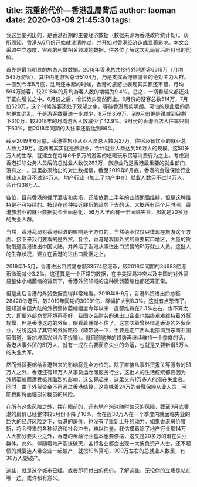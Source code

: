 title: 沉重的代价—香港乱局背后
author: laoman
date: 2020-03-09 21:45:30
tags:
---
我这里要列出的，是香港近期的主要经济数据（数据来源为香港政府统计处）。众所周知，香港从6月份开始就没消停过，并开始对香港经济造成显著影响。本文会采取中立态度，客观的列举相关领域的数据，供各位了解这次乱局背后所付出的代价。



首先是最为明显的旅游人数数据。2018年香港总共接待外地游客6515万（月均543万游客），其中内地游客总计5104万，乃是支撑香港旅游业的绝对主力人群。一直到今年5月底，乱局还未起的时候，香港的旅游业表现其实都还不错，月均594万游客，较2018年的月均游客人数的增幅为9.4%。总之，一切看起来都还处于正向增长之中。6月份之后，增长势头戛然而止。6月份的游客总数514万，7月份520万，这个时候游客还处于观望之中，等待香港局势明朗。可惜的是此后的局势更加混乱。于是游客数量进一步减少，8月份359万，到9月份更是锐减到只剩下310万，较2018年的月均游客人数减少了42.9%。9月份的香港酒店入住率只剩下63%，而2018年同期的入住率还能达到86%。



截至2019年6月底，香港零售业从业人员总人数为27万，住宿及餐饮业的就业总人数为29万，这两者其实就是旅游业，合计就业人数达到56万人的规模。这50多万人的生存，就建立在每年6千多万的游客的吃喝玩乐买等消费行为之上。考虑到香港扣除公务人员后的总就业人数仅283万，旅游业乃是香港最重要的就业部门，没有之一。这里必须给出的对比数据是，截至2019年6月底，香港的金融保险行业就业人数只不过24万人，地产行业（加上了地产中介）就业人数只不过14万人，合计仅38万人。



各位，目前香港的餐厅酒店和卖场，还能依靠上半年的业绩勉强维持，但是这种维持是不可持续的。按现在这种接近腰斩的趋势下去的话，大概再有两个月时间，香港旅游业的就业数据就会全面恶化，56万人里面有一半面临失业，那就是20多万的失业人群。



当然，香港乱局对香港经济的影响是全方位的，当然绝不仅仅只体现在旅游这个方面。接下来我们要看的是外贸。各位，香港是我国外贸的重要转口地区，大量的货物借道香港进出中国大陆，并养活了香港从事进出口贸易的51万就业人员。这批人的生存状况，建立在香港的进出口数据之上。



2019年1-5月，香港进出口贸易总额33574亿港币，较2018年同期的34683亿港币微弱减少3.2%。这还算是一个正常的数据，在中美贸易冲突以及中国的对外贸易整体小幅萎缩的背景下，香港外贸领域的这种微弱萎缩也都还算正常。



但是此后香港的外贸数据变得非常难看。2019年6-9月，香港外贸进出口总额28420亿港币，较2019年同期的30991亿，降幅扩大到8.3%。这就有点恐怖了。要知道中国大陆的外贸整体萎缩幅度今年以来一直都维持在2.3%左右，也不算太大，即便外部商贸环境再不好，我国吃苦耐劳的进出口企业也始终艰难维持着外贸规模，但是香港这边的外贸，眼看着就撑不住了。这意味着曾经借道香港的外贸企业，纷纷选择了其它的外贸路径（顺带说一下，主要是走广西从北部湾到东南亚国家借道，新加坡高兴得合不拢嘴）。就目前这样的趋势再继续维持一个季度的话，香港从事外贸的51万人，就有一成左右要面临失业的命运，也就是又要新增5万人的失业大军。



然而外贸萎缩给香港带来的影响将是全方位的。除了直接从事外贸报关等服务的51万人之外，香港还有18万人从事货运仓储服务行业，这批人的生活统统都要因为外贸萎缩而遭受极其酷烈的影响，这么算起来，这里又有1万多人的潜在失业者。同时，由于外贸资金不再通过香港结算，这意味着24万的金融保险从业人员，可能也即将面临部分裁员的风险。



在所有这些风险之外，摆在眼前的，还有地产泡沫随时破灭的风险，截至9月底香港的房价已经整体较5月份下降了10%，而在近30万人在一个季度内就面临失业的巨大的经济风险之下，香港的房价，也没有了重新上升的动力。如果香港房价腰斩，将会带来的各种经济和社会冲击，难以估量。我估摸着除了地产行业那14万人大部分要失业之外，香港的金融行业基本也要停摆，这又是20多万的潜在失业群体。此外，伴随着地产泡沫破灭，各行各业都会出现一大波负资产人士，还不起债的就要连人带企业一起破产，就按10%算吧，300万左右的总就业人数里，有30万人要破产。



这些，就是这个城市已经，或者即将付出的代价。了解这些，无论你的立场是站在哪一边，或许都有意义。
